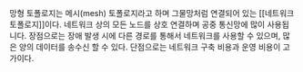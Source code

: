 망형 토폴로지는 메시(mesh) 토폴로지라고 하며 그물망처럼 연결되어 있는 [[네트워크 토폴로지]]이다. 네트워크 상의 모든 노드를 상호 연결하며 공중 통신망에 많이 사용됩니다. 장점으로는 장애 발생 시에 다른 경로를 통해서 네트워크를 사용할 수 있으며, 많은 양의 데이터를 송수신 할 수 있다. 단점으로는 네트워크 구축 비용과 운영 비용이 고가이다.